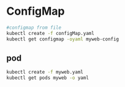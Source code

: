 # ConfigMap

```sh
#configmap from file
kubectl create -f configMap.yaml
kubectl get configmap -oyaml myweb-config
```

## pod

```sh
kubectl create -f myweb.yaml
kubectl get pods myweb -o yaml
```